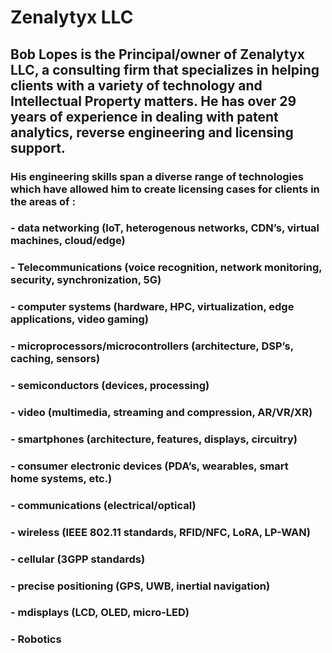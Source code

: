 # Zenalytyx LLC
## Bob Lopes is the Principal/owner of Zenalytyx LLC, a consulting firm that specializes in helping clients with a variety of technology and Intellectual Property matters. He has over 29 years of experience in dealing with patent analytics, reverse engineering and licensing support. 

### His engineering skills span a diverse range of technologies which have allowed him to create licensing cases for clients in the areas of : 
### - data networking (IoT, heterogenous networks, CDN’s, virtual machines, cloud/edge) 
### - Telecommunications (voice recognition, network monitoring, security, synchronization, 5G)
### - computer systems (hardware, HPC, virtualization, edge applications, video gaming)
### - microprocessors/microcontrollers (architecture, DSP’s, caching, sensors)
### - semiconductors (devices, processing) 
### - video (multimedia, streaming and compression, AR/VR/XR) 
### - smartphones (architecture, features, displays, circuitry)
### - consumer electronic devices (PDA’s, wearables, smart home systems, etc.) 
### - communications (electrical/optical)
### - wireless (IEEE 802.11 standards, RFID/NFC, LoRA, LP-WAN)
### - cellular (3GPP standards) 
### - precise positioning (GPS, UWB, inertial navigation) 
### - mdisplays (LCD, OLED, micro-LED)
### - Robotics 
